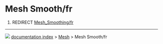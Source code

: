 # Mesh Smooth/fr
1.  REDIRECT [Mesh\_Smoothing/fr](Mesh_Smoothing/fr.md)



---
![](images/Right_arrow.png) [documentation index](../README.md) > [Mesh](Mesh_Workbench.md) > Mesh Smooth/fr
